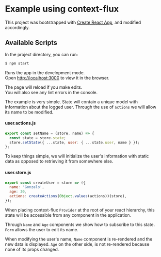 # Example using context-flux

This project was bootstrapped with [Create React App](https://github.com/facebook/create-react-app), and modified accordingly.

## Available Scripts

In the project directory, you can run:

```sh
$ npm start
```

Runs the app in the development mode.<br>
Open [http://localhost:3000](http://localhost:3000) to view it in the browser.

The page will reload if you make edits.<br>
You will also see any lint errors in the console.

The example is very simple. State will contain a unique model with information about the logged user. Through the use of  `actions` we will allow its name to be modified. 

#### user.actions.js

```js
export const setName = (store, name) => {
  const state = store.state;
  store.setState({ ...state, user: { ...state.user, name } });
};
```

To keep things simple, we will initialize the user's information with static data as opposed to retrieving it from somewhere else.

#### user.store.js

```js
export const createUser = store => ({
  name: 'Gonzalo',
  age: 30,
  actions: createActions(Object.values(actions))(store),
});

```

When placing context-flux `Provider` at the root of your react hierarchy, this state will be accessible from any component in the application. 

Through `Name` and `Age` components we show how to subscribe to this state. `Form` allows the user to edit its name. 

When modifying the user's name, `Name` component is re-rendered and the new data is displayed. `Age` on the other side, is not re-rendered because none of its props changed.



